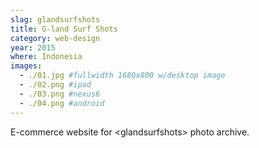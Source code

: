 ```yaml
---
slag: glandsurfshots
title: G-land Surf Shots
category: web-design
year: 2015
where: Indonesia
images:
  - ./01.jpg #fullwidth 1680x800 w/desktop image
  - ./02.png #ipad
  - ./03.png #nexus6
  - ./04.png #android
---
```


E-commerce website for &lt;glandsurfshots&gt; photo archive.

